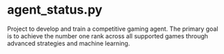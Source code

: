 # agent_status.py
Project to develop and train a competitive gaming agent. The primary goal is to achieve the number one rank across all supported games through advanced strategies and machine learning.
